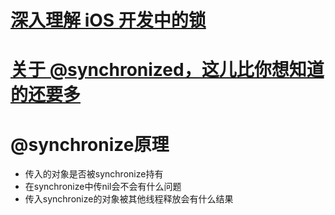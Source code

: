 # [深入理解 iOS 开发中的锁](https://bestswifter.com/ios-lock/)

# [关于 @synchronized，这儿比你想知道的还要多](http://yulingtianxia.com/blog/2015/11/01/More-than-you-want-to-know-about-synchronized/)

# 

# 

# @synchronize原理

* 传入的对象是否被synchronize持有
* 在synchronize中传nil会不会有什么问题
* 传入synchronize的对象被其他线程释放会有什么结果



